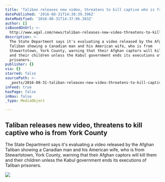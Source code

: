 ```yaml
---
title: 'Taliban releases new video, threatens to kill captive who is from York County'
datePublished: '2016-08-31T14:38:39.396Z'
dateModified: '2016-08-31T14:37:06.383Z'
author: []
isBasedOnUrl: >-
  http://www.wgal.com/news/taliban-releases-new-video-threatens-to-kill-captive-who-is-from-york-county/41450432?src=app
description: >-
  The State Department says it's evaluating a video released by the Afghan
  Taliban showing a Canadian man and his American wife, who is from
  Stewartstown, York County, warning that their Afghan captors will kill them
  and their children unless the Kabul government ends its executions of Taliban
  prisoners.
publisher: {}
via: {}
starred: false
sourcePath: >-
  _posts/2016-08-31-taliban-releases-new-video-threatens-to-kill-captive-who-is.md
inFeed: true
hasPage: false
inNav: false
_type: MediaObject

---
```

<article style=""><h1>Taliban releases new video, threatens to kill captive who is from York County</h1><p>The State Department says it's evaluating a video released by the Afghan Taliban showing a Canadian man and his American wife, who is from Stewartstown, York County, warning that their Afghan captors will kill them and their children unless the Kabul government ends its executions of Taliban prisoners.</p><img src="http://www.wgal.com/image/view/-/41450522/highRes/2/-/maxh/630/maxw/1200/-/124hfcn/-/8-31-16-coleman-and-boyle-jpg.jpg" /></article>